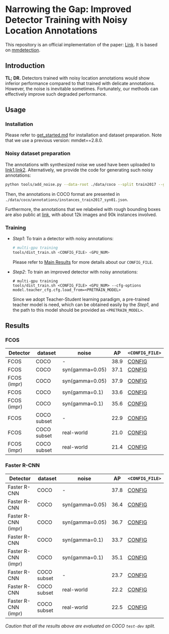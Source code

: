 # Narrowing the Gap: Improved Detector Training with Noisy Location Annotations

This repository is an official implementation of the paper: [Link](TBD).
It is based on [mmdetection](https://github.com/open-mmlab/mmdetection).

## Introduction
**TL; DR.** Detectors trained with noisy location annotations would show inferior performance compared to that trained with delicate annotations. However, the noise is inevitable sometimes. Fortunately, our methods can effectively improve such degraded performance.

## Usage
### Installation
Please refer to [get_started.md](https://github.com/open-mmlab/mmdetection/blob/master/docs/get_started.md) for installation and dataset preparation. Note that we use a previous version: mmdet==2.8.0.

### Noisy dataset preparation
The annotations with synthesized noise we used have been uploaded to [link1](https://drive.google.com/file/d/1rTLiEJltAp3iHVMSlV7iFvmGHuvw6Qy8/view?usp=sharing),[link2](https://drive.google.com/file/d/1x8Q8n-pcOKwocKtEeTJc10ax1k10vdgY/view?usp=sharing).
Alternatively, we provide the code for generating such noisy annotations:
```bash
python tools/add_noise.py --data-root ./data/coco --split train2017 --gamma 0.1 -o syn01
```
Then, the annotations in COCO format are presented in `./data/coco/annotations/instances_train2017_syn01.json`.

Furthermore, the annotations that we relabeled with rough bounding boxes are also public at [link](https://drive.google.com/file/d/1qDaRtz7Q1FgLYRCofHdpU123PK3He0k3/view?usp=sharing), with about 12k images and 90k instances involved.

### Training
- *Step1*: To train a detector with noisy annotations:
    ```bash
    # multi-gpu training
    tools/dist_train.sh <CONFIG_FILE> <GPU_NUM>
    ```
    Please refer to [Main Results](#Results) for more details about our `CONFIG_FILE`.

- *Step2*: To train an improved detector with noisy annotations:
    ```
    # multi-gpu training
    tools/dist_train.sh <CONFIG_FILE> <GPU_NUM> --cfg-options model.teacher_cfg.cfg.load_from=<PRETRAIN_MODEL>
    ```
    Since we adopt Teacher-Student learning paradigm, a pre-trained teacher model is need, which can be obtained easily by the *Step1*, and the path to this model should be provided as `<PRETRAIN_MODEL>`.

## Results
### FCOS

| Detector    | dataset      | noise                | AP   | `<CONFIG_FILE>` |
|------------ | ------------ | -------------------- | ---- | --------------- |
| FCOS        | COCO         | -                    | 38.9 | [CONFIG](configs/noise/fcos_1x_coco.py) |
| FCOS        | COCO         | syn(gamma=0.05) | 37.1 | [CONFIG](configs/noise/fcos_1x_syn005_coco.py) |
| FCOS (impr) | COCO         | syn(gamma=0.05) | 37.9 | [CONFIG](configs/noise/fcos_1x_syn005_impr_coco.py) |
| FCOS        | COCO         | syn(gamma=0.1)  | 33.6 | [CONFIG](configs/noise/fcos_1x_syn01_coco.py) |
| FCOS (impr) | COCO         | syn(gamma=0.1)  | 35.6 | [CONFIG](configs/noise/fcos_1x_syn01_impr_coco.py) |
| FCOS        | COCO subset  | -                    | 22.9 | [CONFIG](configs/noise/fcos_1x_cocosubset.py) |
| FCOS        | COCO subset  | real-world           | 21.0 | [CONFIG](configs/noise/fcos_1x_real-world_cocosubset.py) |
| FCOS (impr) | COCO subset  | real-world           | 21.4 | [CONFIG](configs/noise/fcos_1x_real-world_impr_cocosubset.py) |

### Faster R-CNN
| Detector    | dataset      | noise                | AP   | `<CONFIG_FILE>` |
|------------ | ------------ | -------------------- | ---- | --------------- |
| Faster R-CNN        | COCO         | -                    | 37.8 | [CONFIG](configs/noise/faster_rcnn_1x_coco.py) |
| Faster R-CNN        | COCO         | syn(gamma=0.05) | 36.4 | [CONFIG](configs/noise/faster_rcnn_1x_syn005_coco.py) |
| Faster R-CNN (impr) | COCO         | syn(gamma=0.05) | 36.7 | [CONFIG](configs/noise/faster_rcnn_1x_syn005_impr_coco.py) |
| Faster R-CNN        | COCO         | syn(gamma=0.1)  | 33.7 | [CONFIG](configs/noise/faster_rcnn_1x_syn01_coco.py) |
| Faster R-CNN (impr) | COCO         | syn(gamma=0.1)  | 35.1 | [CONFIG](configs/noise/faster_rcnn_1x_syn01_impr_coco.py) |
| Faster R-CNN        | COCO subset  | -                    | 23.7 | [CONFIG](configs/noise/faster_rcnn_1x_cocosubset.py) |
| Faster R-CNN        | COCO subset  | real-world           | 22.2 | [CONFIG](configs/noise/faster_rcnn_1x_real-world_cocosubset.py) |
| Faster R-CNN (impr) | COCO subset  | real-world           | 22.5 | [CONFIG](configs/noise/faster_rcnn_1x_real-world_impr_cocosubset.py) |

*Caution that all the results above are evaluated on COCO `test-dev` split.*